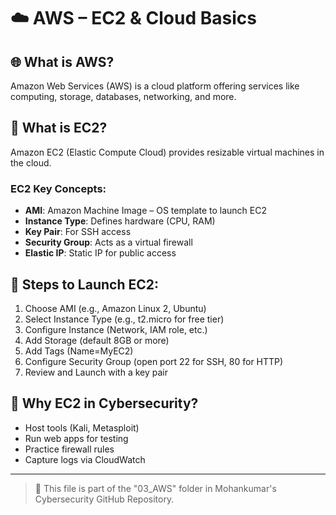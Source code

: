# ☁️ AWS – EC2 & Cloud Basics

## 🌐 What is AWS?
Amazon Web Services (AWS) is a cloud platform offering services like computing, storage, databases, networking, and more.

## 🔧 What is EC2?
Amazon EC2 (Elastic Compute Cloud) provides resizable virtual machines in the cloud.

### EC2 Key Concepts:
- **AMI**: Amazon Machine Image – OS template to launch EC2
- **Instance Type**: Defines hardware (CPU, RAM)
- **Key Pair**: For SSH access
- **Security Group**: Acts as a virtual firewall
- **Elastic IP**: Static IP for public access

## 🚀 Steps to Launch EC2:
1. Choose AMI (e.g., Amazon Linux 2, Ubuntu)
2. Select Instance Type (e.g., t2.micro for free tier)
3. Configure Instance (Network, IAM role, etc.)
4. Add Storage (default 8GB or more)
5. Add Tags (Name=MyEC2)
6. Configure Security Group (open port 22 for SSH, 80 for HTTP)
7. Review and Launch with a key pair

## 🧠 Why EC2 in Cybersecurity?
- Host tools (Kali, Metasploit)
- Run web apps for testing
- Practice firewall rules
- Capture logs via CloudWatch

---

> 📁 This file is part of the "03_AWS" folder in Mohankumar's Cybersecurity GitHub Repository.
